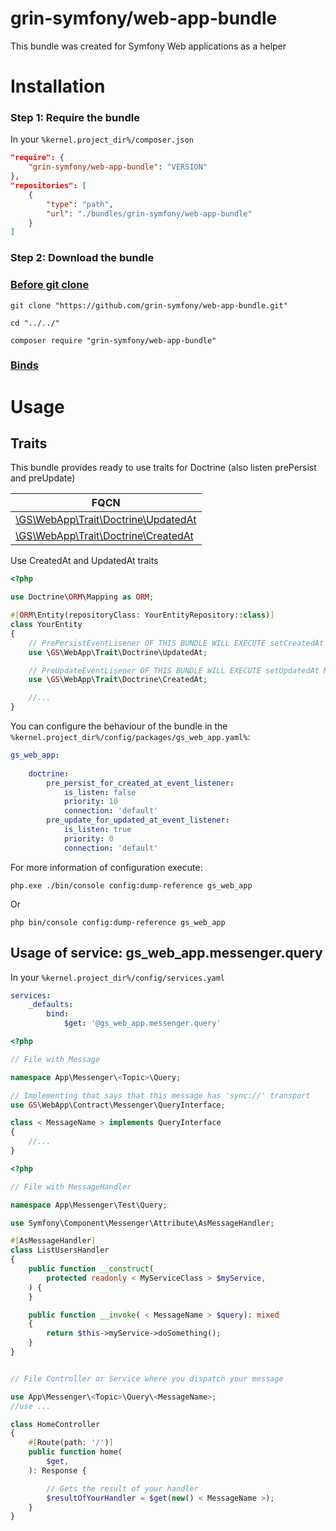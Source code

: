 grin-symfony/web-app-bundle
========

This bundle was created for Symfony Web applications as a helper

# Installation

### Step 1: Require the bundle

In your `%kernel.project_dir%/composer.json`

```json
"require": {
	"grin-symfony/web-app-bundle": "VERSION"
},
"repositories": [
	{
		"type": "path",
		"url": "./bundles/grin-symfony/web-app-bundle"
	}
]
```

### Step 2: Download the bundle

### [Before git clone](https://github.com/grin-symfony/docs/blob/main/docs/bundles_grin_symfony%20mkdir.md)

```console
git clone "https://github.com/grin-symfony/web-app-bundle.git"
```

```console
cd "../../"
```

```console
composer require "grin-symfony/web-app-bundle"
```

### [Binds](https://github.com/grin-symfony/docs/blob/main/docs/borrow-services.yaml-section.md)

# Usage

Traits
------

This bundle provides ready to use traits for Doctrine (also listen prePersist and preUpdate)

| FQCN |
| ------------- |
| [\GS\WebApp\Trait\Doctrine\UpdatedAt](https://github.com/grin-symfony/web-app-bundle/blob/main/src/Trait/Doctrine/UpdatedAt.php) |
| [\GS\WebApp\Trait\Doctrine\CreatedAt](https://github.com/grin-symfony/web-app-bundle/blob/main/src/Trait/Doctrine/CreatedAt.php) |


Use CreatedAt and UpdatedAt traits

```php
<?php

use Doctrine\ORM\Mapping as ORM;

#[ORM\Entity(repositoryClass: YourEntityRepository::class)]
class YourEntity
{
    // PrePersistEventLisener OF THIS BUNDLE WILL EXECUTE setCreatedAt METHOD FOR YOU
    use \GS\WebApp\Trait\Doctrine\UpdatedAt;

    // PreUpdateEventLisener OF THIS BUNDLE WILL EXECUTE setUpdatedAt METHOD FOR YOU
    use \GS\WebApp\Trait\Doctrine\CreatedAt;

    //...
}
```

You can configure the behaviour of the bundle in the `%kernel.project_dir%/config/packages/gs_web_app.yaml%`:

```yaml
gs_web_app:
    
    doctrine:
        pre_persist_for_created_at_event_listener:
            is_listen: false
            priority: 10
            connection: 'default'
        pre_update_for_updated_at_event_listener:
            is_listen: true
            priority: 0
            connection: 'default'
```

For more information of configuration execute:

```console
php.exe ./bin/console config:dump-reference gs_web_app
```

Or

```console
php bin/console config:dump-reference gs_web_app
```

Usage of service: gs_web_app.messenger.query
------

In your `%kernel.project_dir%/config/services.yaml`

```yaml
services:
    _defaults:
        bind:
            $get: '@gs_web_app.messenger.query'
```

```php
<?php

// File with Message

namespace App\Messenger\<Topic>\Query;

// Implementing that says that this message has 'sync://' transport
use GS\WebApp\Contract\Messenger\QueryInterface;

class < MessageName > implements QueryInterface
{
    //...
}
```

```php
<?php

// File with MessageHandler

namespace App\Messenger\Test\Query;

use Symfony\Component\Messenger\Attribute\AsMessageHandler;

#[AsMessageHandler]
class ListUsersHandler
{
    public function __construct(
        protected readonly < MyServiceClass > $myService,
    ) {
    }

    public function __invoke( < MessageName > $query): mixed
    {
        return $this->myService->doSomething();
    }
}
```

```php

// File Controller or Service where you dispatch your message

use App\Messenger\<Topic>\Query\<MessageName>;
//use ...

class HomeController
{
    #[Route(path: '/')]
    public function home(
        $get,
    ): Response {

        // Gets the result of your handler
        $resultOfYourHandler = $get(new() < MessageName >);
    }
}
```